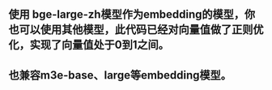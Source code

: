 ## 使用 bge-large-zh模型作为embedding的模型，你也可以使用其他模型，此代码已经对向量值做了正则优化，实现了向量值处于0到1之间。
## 也兼容m3e-base、large等embedding模型。
